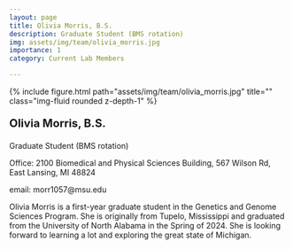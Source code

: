 ```yaml
---
layout: page
title: Olivia Morris, B.S.
description: Graduate Student (BMS rotation)
img: assets/img/team/olivia_morris.jpg
importance: 1
category: Current Lab Members

---
```


<div class="row">
    <div class="col-sm-2 mt-3 mt-md-0">
        {% include figure.html path="assets/img/team/olivia_morris.jpg" title="" class="img-fluid rounded z-depth-1" %}
    </div>
    <div class="col-sm mt-3 mt-md-0">
         <div class="text">
            <p style = "font-size:20px"><strong> Olivia Morris, B.S. </strong> </p>
            <p> Graduate Student (BMS rotation)</p>
            <p> Office: 2100 Biomedical and Physical Sciences Building, 567 Wilson Rd, East Lansing, MI 48824</p>
            <p> email: morr1057@msu.edu</p>
        </div>
    </div>
</div>

Olivia Morris is a first-year graduate student in the Genetics and Genome Sciences Program. She is originally from Tupelo, Mississippi and graduated from the University of North Alabama in the Spring of 2024. She is looking forward to learning a lot and exploring the great state of Michigan. 


